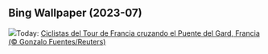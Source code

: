 ## Bing Wallpaper (2023-07)
![](https://www.bing.com/th?id=OHR.PelotonPont_ES-ES5136624994_UHD.jpg&w=1000)Today: [Ciclistas del Tour de Francia cruzando el Puente del Gard, Francia (© Gonzalo Fuentes/Reuters)](https://www.bing.com/th?id=OHR.PelotonPont_ES-ES5136624994_UHD.jpg)